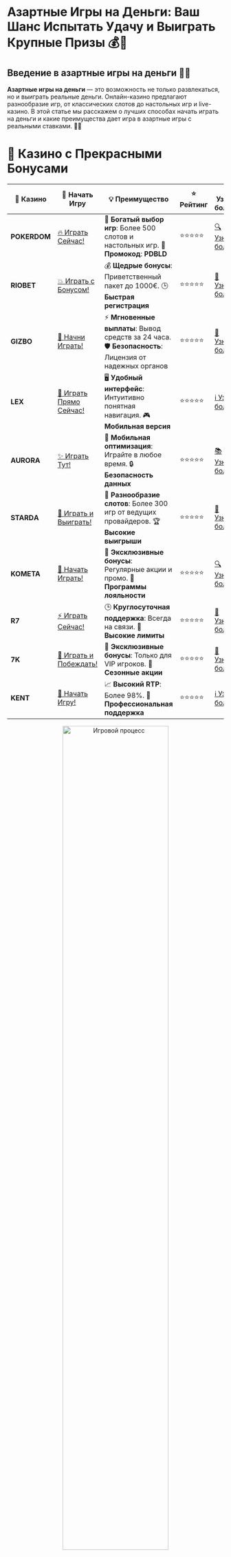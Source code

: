 # **Азартные Игры на Деньги: Ваш Шанс Испытать Удачу и Выиграть Крупные Призы 💰🎰**

## Введение в **азартные игры на деньги** 🎲💸

**Азартные игры на деньги** — это возможность не только развлекаться, но и выиграть реальные деньги. Онлайн-казино предлагают разнообразие игр, от классических слотов до настольных игр и live-казино. В этой статье мы расскажем о лучших способах начать играть на деньги и какие преимущества дает игра в азартные игры с реальными ставками. 🚀🎯

# 🌟 Казино с Прекрасными Бонусами

| 🎲 **Казино** | 🔗 **Начать Игру** | 💡 **Преимущество** | ⭐ **Рейтинг** | 🔗 **Узнать больше** | 🆕 **Новая информация** |
|--------------|---------------------|---------------------|----------------|----------------------|-------------------------|
| **POKERDOM**  | [🔥 Играть Сейчас!](https://brandplay.link/4k77v2yx) | 🎉 **Богатый выбор игр**: Более 500 слотов и настольных игр. 🎁 **Промокод**: **PDBLD** | ⭐⭐⭐⭐⭐ | [🔍 Узнать больше](https://brandplay.link/4k77v2yx) | 🏆 **Победители турниров** получают эксклюзивные подарки! |
| **RIOBET**    | [💥 Играть с Бонусом!](https://brandplay.link/7xBLTPyj) | 💰 **Щедрые бонусы**: Приветственный пакет до 1000€. 🕒 **Быстрая регистрация** | ⭐⭐⭐⭐⭐ | [📖 Узнать больше](https://brandplay.link/7xBLTPyj) | 💬 **Поддержка 24/7** для комфортной игры в любое время! |
| **GIZBO**     | [🚀 Начни Играть!](https://brandplay.link/bprXw4YV) | ⚡ **Мгновенные выплаты**: Вывод средств за 24 часа. 🛡️ **Безопасность**: Лицензия от надежных органов | ⭐⭐⭐⭐⭐ | [📝 Узнать больше](https://brandplay.link/bprXw4YV) | 🔒 **SSL-шифрование** для максимальной безопасности данных игроков. |
| **LEX**       | [💎 Играть Прямо Сейчас!](https://brandplay.link/zW4hdDFV) | 🖥️ **Удобный интерфейс**: Интуитивно понятная навигация. 🎮 **Мобильная версия** | ⭐⭐⭐⭐⭐ | [ℹ️ Узнать больше](https://brandplay.link/zW4hdDFV) | 📱 **Поддержка всех мобильных устройств** для удобства игры в любом месте. |
| **AURORA**    | [✨ Играть Тут!](https://10trafic-stat2.com/click/668546556bcc6313411604bd/6766/13032/subaccount) | 📱 **Мобильная оптимизация**: Играйте в любое время. 🔒 **Безопасность данных** | ⭐⭐⭐⭐⭐ | [📚 Узнать больше](https://10trafic-stat2.com/click/668546556bcc6313411604bd/6766/13032/subaccount) | 🌍 **Международная лицензия** на деятельность в разных странах. |
| **STARDА**    | [🎉 Играть и Выиграть!](https://brandplay.link/fB7xwRFL) | 🎰 **Разнообразие слотов**: Более 300 игр от ведущих провайдеров. 🏆 **Высокие выигрыши** | ⭐⭐⭐⭐⭐ | [🔎 Узнать больше](https://brandplay.link/fB7xwRFL) | 🎉 **Ежемесячные турниры** с крупными призами! |
| **KOMETA**    | [🎁 Начать Играть!](https://brandplay.link/8ZymQJV8) | 🎁 **Эксклюзивные бонусы**: Регулярные акции и промо. 🔄 **Программы лояльности** | ⭐⭐⭐⭐⭐ | [🔍 Узнать больше](https://brandplay.link/8ZymQJV8) | 🌟 **Персонализированные предложения** для долгосрочных игроков. |
| **R7**        | [⚡ Играть Сейчас!](https://brandplay.link/bMd3Yjsw) | 🕒 **Круглосуточная поддержка**: Всегда на связи. 💸 **Высокие лимиты** | ⭐⭐⭐⭐⭐ | [📖 Узнать больше](https://brandplay.link/bMd3Yjsw) | 🎯 **Рейтинг игроков** для лучших участников. |
| **7K**        | [🎯 Играть и Побеждать!](https://brandplay.link/BvQyFShp) | 🌟 **Эксклюзивные бонусы**: Только для VIP игроков. 🎉 **Сезонные акции** | ⭐⭐⭐⭐⭐ | [📝 Узнать больше](https://brandplay.link/BvQyFShp) | 🥇 **Особые привилегии** для постоянных игроков. |
| **KENT**      | [🔑 Начать Игру!](https://brandplay.link/Fv2WP3js) | 📈 **Высокий RTP**: Более 98%. 💼 **Профессиональная поддержка** | ⭐⭐⭐⭐⭐ | [ℹ️ Узнать больше](https://brandplay.link/Fv2WP3js) | 💬 **Поддержка на нескольких языках** для удобства игроков. |

<div align="center"> <img src="https://i.pinimg.com/originals/1d/b3/25/1db325483acbe642c6d4e6fdd73a4988.gif" alt="Игровой процесс" width="70%"> </div>
---

# 🚀 Быстрые Выигрыши и Поддержка

| 🎲 **Казино** | 🔗 **Начать Игру** | 💡 **Преимущество** | ⭐ **Рейтинг** | 🔗 **Узнать больше** | 🆕 **Новая информация** |
|--------------|---------------------|---------------------|----------------|----------------------|-------------------------|
| **GAMA**      | [🎯 Играть Прямо Сейчас!](https://brandplay.link/j6NMKsDz) | 🔍 **Интуитивный интерфейс**: Легкость использования. 🏅 **Престижные турниры** | ⭐⭐⭐⭐☆ | [🔎 Узнать больше](https://brandplay.link/j6NMKsDz) | 🏆 **Турниры с большими призами** каждый месяц. |
| **ONION**     | [💥 Играть и Выигрывать!](https://brandplay.link/zBGRVpQ9) | 🤑 **Низкие ставки**: Идеально для начинающих. 🔄 **Быстрые выводы** | ⭐⭐⭐⭐☆ | [🔍 Узнать больше](https://brandplay.link/zBGRVpQ9) | 🎮 **Казино для новичков** с простыми правилами. |
| **ЧЕМПИОН**   | [🏅 Играть в Турнире!](https://temon-gter.cfd/go/lRq?p80412p304504pcc44t17455) | 🏅 **Лояльная программа**: Награды за активность. 🎁 **Ежемесячные бонусы** | ⭐⭐⭐⭐☆ | [📖 Узнать больше](https://temon-gter.cfd/go/lRq?p80412p304504pcc44t17455) | 🥇 **Турниры и лояльность** — каждый шаг вознаграждается. |
| **VAVADA**    | [🚀 Играть Без Ожидания!](https://vavadapartner.pro/?promo=ea5c9275-6854-4505-94fc-95ab18221945-linkb2) | 🚀 **Быстрая регистрация**: Начните играть мгновенно. 🔐 **Безопасные транзакции** | ⭐⭐⭐⭐☆ | [📝 Узнать больше](https://vavadapartner.pro/?promo=ea5c9275-6854-4505-94fc-95ab18221945-linkb2) | 🏆 **Программа для новых игроков** с бонусами за регистрацию. |
| **FRIENDS**   | [🎉 Играть и Развлекаться!](https://gofriends.mba/linkb2) | 🤝 **Социальные игры**: Играйте с друзьями. 🌐 **Мультиплатформенность** | ⭐⭐⭐⭐☆ | [ℹ️ Узнать больше](https://gofriends.mba/linkb2) | 🎮 **Играйте с друзьями** и зарабатывайте бонусы за совместные действия. |
| **1WIN**      | [⚡ Играть и Выигрывать!](https://brandplay.link/smXVpBbG) | 🏆 **Спортивные ставки**: Широкий выбор видов спорта. 💵 **Высокие коэффициенты** | ⭐⭐⭐⭐☆ | [📚 Узнать больше](https://brandplay.link/smXVpBbG) | ⚽ **Бонусы на спортивные ставки** для активных игроков. |
| **DRIP**      | [💥 Играть Сразу!](https://drp-ircp01.com/c07e6a3db) | 🌐 **Инновационные игры**: Новейшие игровые технологии. 🛡️ **Высокая безопасность** | ⭐⭐⭐⭐☆ | [🔎 Узнать больше](https://drp-ircp01.com/c07e6a3db) | 🔧 **Инновационные функции** для удобства игры. |
| **JOYCASINO** | [🎰 Играть И Побеждать!](https://rpc30.call2me.pro/?/ru/registration?apkpop=0&partner=p24970p3291217pc98f) | 🎁 **Приятные бонусы**: Ежедневные акции и подарки. 🕹️ **Разнообразие игр** | ⭐⭐⭐⭐☆ | [🔍 Узнать больше](https://rpc30.call2me.pro/?/ru/registration?apkpop=0&partner=p24970p3291217pc98f) | 🎉 **Щедрые фриспины** для новых игроков. |
| **PLAYFORTUNA** | [🔥 Играть С Бонусом!](https://fortunapromo.net/alt/playfortuna/registration?0dc4a9362a71feb7e3f165fb8e766f70) | 🎉 **Регулярные акции**: Бонусы, фриспины и многое другое. 🏅 **Турниры** | ⭐⭐⭐⭐☆ | [📚 Узнать больше](https://fortunapromo.net/alt/playfortuna/registration?0dc4a9362a71feb7e3f165fb8e766f70) | 🎯 **Выгодные предложения** на популярные игры. |
| **SYKAA**     | [💸 Играть Сейчас!](https://s-two-way.com/?source=linkb2&pid=30697) | 💸 **Доступные ставки**: Идеально для новичков. 🎁 **Щедрые бонусы** | ⭐⭐⭐⭐☆ | [🔍 Узнать больше](https://s-two-way.com/?source=linkb2&pid=30697) | 💥 **Акции с большими бонусами** для новичков и опытных игроков. |

<div align="center"> <img src="https://schaeffers-cdn.s3.amazonaws.com/images/default-source/schaeffers-cdn-images/default-images/sectors/bigstock-casino-gambling-concept-with-f-369012793.jpg?sfvrsn=493ad806_4" alt="Игровой процесс" width="70%"> </div>
---

# 💸 Казино с Привлекательными Программами Лояльности

| 🎲 **Казино** | 🔗 **Начать Игру** | 💡 **Преимущество** | ⭐ **Рейтинг** | 🔗 **Узнать больше** | 🆕 **Новая информация** |
|--------------|---------------------|---------------------|----------------|----------------------|-------------------------|
| **KOMETA**    | [🎯 Начни Играть!](https://brandplay.link/8ZymQJV8) | 🎁 **Эксклюзивные бонусы**: Регулярные акции и промо. 🔄 **Программы лояльности** | ⭐⭐⭐⭐⭐ | [🔍 Узнать больше](https://brandplay.link/8ZymQJV8) | 🌟 **Персонализированные предложения** для долгосрочных игроков. |
| **1Xslots**   | [🏅 Играть Прямо Сейчас!](https://brandplay.link/hSB1khtr) | 🎉 **Множество акций**: Еженедельные бонусы и турниры. 🛡️ **Безопасность** | ⭐⭐⭐⭐⭐ | [📚 Узнать больше](https://brandplay.link/hSB1khtr) | 🏅 **Награды за активность**: участники программы лояльности получают специальные привилегии. |
| **R7**        | [🚀 Играть Сейчас!](https://brandplay.link/bMd3Yjsw) | 🕒 **Круглосуточная поддержка**: Всегда на связи. 💸 **Высокие лимиты** | ⭐⭐⭐⭐⭐ | [📖 Узнать больше](https://brandplay.link/bMd3Yjsw) | 💬 **VIP-поддержка** для постоянных игроков с приоритетом. |

<div align="center"> <img src="https://i.pinimg.com/originals/1d/b3/25/1db325483acbe642c6d4e6fdd73a4988.gif" alt="Игровой процесс" width="70%"> </div>
---

---

## Что такое **азартные игры на деньги**? 🧐💡

**Азартные игры на деньги** — это игры, в которых игроки делают ставки на реальные деньги и могут получить реальные выигрыши. Эти игры могут быть разнообразными: слоты, рулетка, блэкджек, покер и другие, и они могут быть доступны как в онлайн-казино, так и в реальных заведениях. Главное отличие от бесплатных версий игр заключается в том, что здесь ваши ставки и выигрыши реальны. 🎰💵

### Основные виды **азартных игр на деньги** 📝✅

1. **Игровые автоматы (слоты)**: Самый популярный вид азартных игр, в которых игроки делают ставки и вращают барабаны в надежде на выигрыш.
2. **Рулетка**: Классическая настольная игра, в которой игроки ставят на различные комбинации чисел или цвета.
3. **Блэкджек**: Карточная игра, в которой цель — набрать 21 очко или близкое к этому число.
4. **Покер**: Игра на картах, в которой важна стратегия и умение читать соперников.
5. **Лотереи и бинго**: Игры, основанные на случайных номерах или шарах, где выигрыш зависит от удачи.

---

## Преимущества **азартных игр на деньги** 🏆🎰

### 1. **Реальные шансы на крупные выигрыши** 💸💥

Игра на деньги дает шанс не только развлекаться, но и выигрывать реальные деньги. Особенно захватывающе играть в **азартные игры на деньги**, когда можно получить крупный выигрыш или джекпот.

### 2. **Щедрые бонусы и акции** 🎁✨

Онлайн-казино предлагают отличные бонусы для игроков, такие как бонусы за регистрацию, фриспины, бонусы на депозит и многие другие. Эти бонусы увеличивают ваш банкролл и увеличивают шансы на выигрыш.

### 3. **Удобство и доступность** 🏠📱

С **азартными играми на деньги** вы можете играть в любое время и в любом месте. Не нужно выходить из дома — достаточно иметь доступ к интернету и смартфону или компьютеру.

### 4. **Большой выбор игр и развлечений** 🎮🌟

Онлайн-казино предлагают огромное разнообразие игр на деньги: от классических слотов до современных видеослотов с бонусными функциями, а также настольных игр, покера и live-казино.

---

## Как начать играть в **азартные игры на деньги**? 🎰💡

### 1. **Выбор онлайн-казино** 🏢🌐

Первым шагом является выбор надежного онлайн-казино. Обратите внимание на лицензии, репутацию, отзывы игроков и разнообразие игр. Выбирайте платформы, которые обеспечивают безопасность ваших данных и предлагают прозрачные условия игры.

### 2. **Регистрация и создание аккаунта** 📝✅

Для игры в азартные игры на деньги необходимо зарегистрироваться на платформе, предоставив личные данные. Это нужно для подтверждения вашего возраста и обеспечения безопасности игры.

### 3. **Пополнение счета** 💳💵

После регистрации вам нужно будет пополнить свой игровой счет. Большинство онлайн-казино предлагают удобные способы пополнения счета — банковские карты, электронные кошельки, криптовалюты и другие.

### 4. **Выбор игры и ставка** 🎰💸

После пополнения счета выберите игру, которая вам интересна, установите ставку и начинайте играть! Будьте внимательны к условиям ставок и возможным бонусам, которые могут увеличить ваши шансы на выигрыш.

---

## Где играть в **азартные игры на деньги**? 🏅🎲

### 1. **Pokerdom** 🏆🎰

- **Лицензия**: Curacao eGaming
- **Особенности**: Широкий выбор слотов и настольных игр, турниры, бонусы для новичков.
- **Методы пополнения**: Банковские карты, электронные кошельки, криптовалюты.

#### Преимущества:
- Множество акций и турниров.
- Быстрые и безопасные выплаты.
- Отличные бонусы для новичков.

---

### 2. **Riobet** 🎲💎

- **Лицензия**: Malta Gaming Authority
- **Особенности**: Разнообразие слотов и настольных игр, бонусы за регистрацию.
- **Методы пополнения**: Visa, MasterCard, Skrill, Neteller.

#### Преимущества:
- Высокие RTP на популярных слотах.
- Привлекательные бонусы и фриспины.
- Быстрая поддержка клиентов.

---

### 3. **Gizbo** 💸🎉

- **Лицензия**: UK Gambling Commission
- **Особенности**: Множество игровых автоматов, фриспины, доступ к мобильным приложениям.
- **Методы пополнения**: Банковские карты, электронные кошельки.

#### Преимущества:
- Простой интерфейс и быстрые выплаты.
- Качественная служба поддержки.
- Регулярные бонусы и акции.

---

### 4. **LEX** 🌟🎰

- **Лицензия**: Curacao eGaming
- **Особенности**: Множество бонусных предложений, поддержка криптовалют.
- **Методы пополнения**: Visa, MasterCard, Skrill.

#### Преимущества:
- Удобный и интуитивно понятный интерфейс.
- Высокие лимиты на депозиты и выводы.
- Отличная программа лояльности.

---

### 5. **Aurora** 🏅💎

- **Лицензия**: Malta Gaming Authority
- **Особенности**: Привлекательные бонусы на депозиты, эксклюзивные игры.
- **Методы пополнения**: PayPal, Visa, MasterCard.

#### Преимущества:
- Щедрые бонусы и регулярные акции.
- Высокие RTP на слоты.
- Отличное качество обслуживания клиентов.

---

### 6. **Starda** ✨🎰

- **Лицензия**: Curacao eGaming
- **Особенности**: Большое количество бонусов, поддержка криптовалют.
- **Методы пополнения**: Электронные кошельки, криптовалюты.

#### Преимущества:
- Простой и удобный интерфейс.
- Множество акций и бонусов для новичков.
- Быстрая обработка выплат.

---

## Заключение: Начните играть в **азартные игры на деньги** и выигрывайте прямо сейчас! 🎉💰

**Азартные игры на деньги** предоставляют уникальную возможность не только развлекаться, но и выигрывать реальные деньги. Выбирайте надежные онлайн-казино, следите за бонусными предложениями и играйте ответственно. Пусть удача будет на вашей стороне! 🍀🎰

---

## Часто задаваемые вопросы (FAQ) ❓📚

### 1. Что такое **азартные игры на деньги**? 🎰💸

**Азартные игры на деньги** — это игры, в которых игроки делают ставки на реальные деньги и могут получить реальные выигрыши. Эти игры могут быть представлены в онлайн-казино или реальных казино.

### 2. Как начать играть в **азартные игры на деньги**? 📝💡

Для того чтобы начать играть, нужно выбрать онлайн-казино, зарегистрироваться, пополнить счет и выбрать игру. После этого можно ставить деньги и выигрывать реальные призы.

### 3. Где найти **азартные игры на деньги**? 🏆🎮

Вы можете найти **азартные игры на деньги** в лицензированных онлайн-казино, таких как Pokerdom, Riobet, Gizbo и других. Важно выбирать проверенные и безопасные платформы.

### 4. Есть ли риски при игре в **азартные игры на деньги**? ⚠️🎲

Как и в любых азартных играх, существует риск потери денег. Важно играть ответственно, устанавливать лимиты на ставки и соблюдать принципы управления банкроллом, чтобы минимизировать риски.
